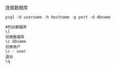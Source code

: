 连接数据库

```
psql -U username -h hostname -p port -d dbname
```

```
#列出数据库
\l
切换数据库
\c dbname
切换用户
\c - user
退出
\q
```

